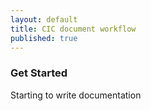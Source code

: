 ```yaml
---
layout: default
title: CIC document workflow
published: true
---
```


### Get Started

Starting to write documentation


